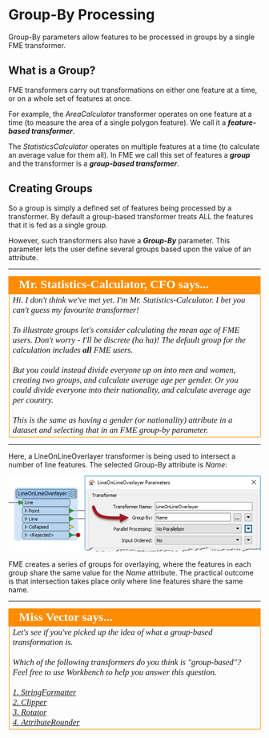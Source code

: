 # Group-By Processing #
Group-By parameters allow features to be processed in groups by a single FME transformer.


## What is a Group? ##
FME transformers carry out transformations on either one feature at a time, or on a whole set of features at once.

For example, the *AreaCalculator* transformer operates on one feature at a time (to measure the area of a single  polygon feature). We call it a ***feature-based transformer***.

The *StatisticsCalculator* operates on multiple features at a time (to calculate an average value for them all). In FME we call this set of features a ***group*** and the transformer is a ***group-based transformer***. 


## Creating Groups ##
So a group is simply a defined set of features being processed by a transformer. By default a group-based transformer treats ALL the features that it is fed as a single group.

However, such transformers also have a ***Group-By*** parameter. This parameter lets the user define several groups based upon the value of an attribute.

---

<!--Person X Says Section-->

<table style="border-spacing: 0px">
<tr>
<td style="vertical-align:middle;background-color:darkorange;border: 2px solid darkorange">
<i class="fa fa-quote-left fa-lg fa-pull-left fa-fw" style="color:white;padding-right: 12px;vertical-align:text-top"></i>
<span style="color:white;font-size:x-large;font-weight: bold;font-family:serif">Mr. Statistics-Calculator, CFO says...</span>
</td>
</tr>

<tr>
<td style="border: 1px solid darkorange">
<span style="font-family:serif; font-style:italic; font-size:larger">
Hi. I don't think we've met yet. I'm Mr. Statistics-Calculator. I bet you can't guess my favourite transformer!
<br><br>To illustrate groups let's consider calculating the mean age of FME users. Don't worry - I'll be discrete (ha ha)! The default group for the calculation includes <strong>all</strong> FME users.
<br><br>But you could instead divide everyone up on into men and women, creating two groups, and calculate average age per gender. Or you could divide everyone into their nationality, and calculate average age per country.
<br><br>This is the same as having a gender (or nationality) attribute in a dataset and selecting that in an FME group-by parameter.
</span>
</td>
</tr>
</table>

---

Here, a LineOnLineOverlayer transformer is being used to intersect a number of line features. The selected Group-By attribute is *Name*:

![](./Images/Img2.034.GroupByParameter.png)

FME creates a series of groups for overlaying, where the features in each group share the same value for the *Name* attribute. The practical outcome is that intersection takes place only where line features share the same name.

---

<!--Person X Says Section-->

<table style="border-spacing: 0px">
<tr>
<td style="vertical-align:middle;background-color:darkorange;border: 2px solid darkorange">
<i class="fa fa-quote-left fa-lg fa-pull-left fa-fw" style="color:white;padding-right: 12px;vertical-align:text-top"></i>
<span style="color:white;font-size:x-large;font-weight: bold;font-family:serif">Miss Vector says...</span>
</td>
</tr>

<tr>
<td style="border: 1px solid darkorange">
<span style="font-family:serif; font-style:italic; font-size:larger">
Let's see if you've picked up the idea of what a group-based transformation is.
<br><br>Which of the following transformers do you think is "group-based"? Feel free to use Workbench to help you answer this question.
<br><br><a href="http://52.73.3.37/fmedatastreaming/Manual/QAResponse2017.fmw?chapter=2&question=4&answer=1&DestDataset_TEXTLINE=C%3A%5CFMEOutput%5CQAResponse.html">1. StringFormatter</a>
<br><a href="http://52.73.3.37/fmedatastreaming/Manual/QAResponse2017.fmw?chapter=2&question=4&answer=2&DestDataset_TEXTLINE=C%3A%5CFMEOutput%5CQAResponse.html">2. Clipper</a>
<br><a href="http://52.73.3.37/fmedatastreaming/Manual/QAResponse2017.fmw?chapter=2&question=4&answer=3&DestDataset_TEXTLINE=C%3A%5CFMEOutput%5CQAResponse.html">3. Rotator</a>
<br><a href="http://52.73.3.37/fmedatastreaming/Manual/QAResponse2017.fmw?chapter=2&question=4&answer=4&DestDataset_TEXTLINE=C%3A%5CFMEOutput%5CQAResponse.html">4. AttributeRounder</a>
</span>
</td>
</tr>
</table>